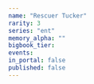 ```yaml
---
name: "Rescuer Tucker"
rarity: 3
series: "ent"
memory_alpha: ""
bigbook_tier:
events:
in_portal: false
published: false
---
```

